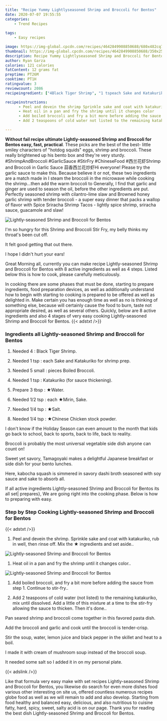 ```yaml
---
title: "Recipe Yummy Lightlyseasoned Shrimp and Broccoli for Bentos"
date: 2020-07-07 19:55:55
categories:
    - Trend Recipes
    
tags:
    - Easy recipes

image: https://img-global.cpcdn.com/recipes/4642849908850688/680x482cq70/lightly-seasoned-shrimp-and-broccoli-for-bentos-recipe-main-photo.jpg
thumbnail: https://img-global.cpcdn.com/recipes/4642849908850688/350x250cq70/lightly-seasoned-shrimp-and-broccoli-for-bentos-recipe-main-photo.jpg
description: Recipe Yummy Lightlyseasoned Shrimp and Broccoli for Bentos with 8 ingredients and 4 stages of easy cooking.
author: Ryan Garza
calories: 121 calories
fatContent: 12 grams fat
preptime: PT26M
cooktime: PT1H
ratingvalue: 3
reviewcount: 2086
recipeingredient: ["4Black Tiger Shrimp", "1 tspeach Sake and Katakuriko for shrimp prep", "5 smallpieces Boiled Broccoli", "1 tspKatakuriko for sauce thickening", "3 tbspWater", "1/2 tspeach Mirin Sake", "1/4 tspSalt", "1/4 tspChinese Chicken stock powder"]

recipeinstructions: 
      - Peel and devein the shrimp Sprinkle sake and coat with katakuriko rub in well then rinse off Mix the  ingredients and set aside 
      - Heat oil in a pan and fry the shrimp until it changes color 
      - Add boiled broccoli and fry a bit more before adding the sauce from step 1 Continue to stirfry 
      - Add 2 teaspoons of cold water not listed to the remaining katakuriko mix until dissolved Add a little of this mixture at a time to the stirfry allowing the sauce to thicken Then its done

---
```




**Without fail recipe ultimate Lightly-seasoned Shrimp and Broccoli for Bentos easy, fast, practical**. These picks are the best of the best- little smiley characters of &#34;hotdog squids&#34; eggs, shrimp and broccoli. These really brightened up his bento box and they&#39;re very sturdy. #ShrimpAndBroccoli #GarlicSauce #StirFry #ChineseFood #西兰花虾Shrimp and Broccoli in Garlic Sauce 蒜香西兰花炒虾Hi everyone! Please try the garlic sauce to make this. Because believe it or not, these two ingredients are a match made in I steam the broccoli in the microwave while cooking the shrimp…then add the warm broccoli to Generally, I find that garlic and ginger are used to season the oil, before the other ingredients are put. Perfectly seasoned shrimp with cilantro-lime slaw and Browned honey garlic shrimp with tender broccoli - a super easy dinner that packs a wallop of flavor with Spice Sriracha Shrimp Tacos - lightly spice shrimp, sriracha sauce, guacamole and slaw!


![Lightly-seasoned Shrimp and Broccoli for Bentos](https://img-global.cpcdn.com/recipes/4642849908850688/680x482cq70/lightly-seasoned-shrimp-and-broccoli-for-bentos-recipe-main-photo.jpg "Lightly-seasoned Shrimp and Broccoli for Bentos")



I&#39;m so hungry for this Shrimp and Broccoli Stir Fry, my belly thinks my throat&#39;s been cut off.

It felt good getting that out there.

I hope I didn&#39;t hurt your ears!


Great Morning all, currently you can make recipe Lightly-seasoned Shrimp and Broccoli for Bentos with 8 active ingredients as well as 4 steps. Listed below this is how to cook, please carefully meticulously.

In cooking there are some phases that must be done, starting to prepare ingredients, food preparation devices, as well as additionally understand how to begin with starting to cooking is prepared to be offered as well as delighted in. Make certain you has enough time as well as no is thinking of something else, because will certainly cause the food to burn, taste not appropriate desired, as well as several others. Quickly, below are 8 active ingredients and also 4 stages of very easy cooking Lightly-seasoned Shrimp and Broccoli for Bentos.
{{< adstxt />}}

### Ingredients all Lightly-seasoned Shrimp and Broccoli for Bentos


1. Needed 4 : Black Tiger Shrimp.

1. Needed 1 tsp : each Sake and Katakuriko for shrimp prep.

1. Needed 5 small : pieces Boiled Broccoli.

1. Needed 1 tsp : Katakuriko (for sauce thickening).

1. Prepare 3 tbsp : ★Water.

1. Needed 1/2 tsp : each ★Mirin, Sake.

1. Needed 1/4 tsp : ★Salt.

1. Needed 1/4 tsp : ★Chinese Chicken stock powder.


I don&#39;t know if the Holiday Season can even amount to the month that kids go back to school, back to sports, back to life, back to reality.

Broccoli is probably the most universal vegetable side dish anyone can count on!

Sweet yet savory, Tamagoyaki makes a delightful Japanese breakfast or side dish for your bento lunches.

Here, kabocha squash is simmered in savory dashi broth seasoned with soy sauce and sake to absorb all.


If all active ingredients Lightly-seasoned Shrimp and Broccoli for Bentos its all set| prepares}, We are going right into the cooking phase. Below is how to preparing with easy.

### Step by Step Cooking Lightly-seasoned Shrimp and Broccoli for Bentos

{{< adstxt />}}


1. Peel and devein the shrimp. Sprinkle sake and coat with katakuriko, rub in well, then rinse off. Mix the ★ ingredients and set aside..



![Lightly-seasoned Shrimp and Broccoli for Bentos](https://img-global.cpcdn.com/steps/5984096523124736/160x128cq70/lightly-seasoned-shrimp-and-broccoli-for-bentos-recipe-step-1-photo.jpg" "Lightly-seasoned Shrimp and Broccoli for Bentos")



1. Heat oil in a pan and fry the shrimp until it changes color..



![Lightly-seasoned Shrimp and Broccoli for Bentos](https://img-global.cpcdn.com/steps/5631687779155968/160x128cq70/lightly-seasoned-shrimp-and-broccoli-for-bentos-recipe-step-2-photo.jpg" "Lightly-seasoned Shrimp and Broccoli for Bentos")



1. Add boiled broccoli, and fry a bit more before adding the sauce from step 1. Continue to stir-fry..



1. Add 2 teaspoons of cold water (not listed) to the remaining katakuriko, mix until dissolved. Add a little of this mixture at a time to the stir-fry allowing the sauce to thicken. Then it&#39;s done..




Pan seared shrimp and broccoli come together in this favored pasta dish.

Add the broccoli and garlic and cook until the broccoli is tender-crisp.

Stir the soup, water, lemon juice and black pepper in the skillet and heat to a boil.

I made it with cream of mushroom soup instead of the broccoli soup.

It needed some salt so I added it in on my personal plate.


{{< adslink />}}

Like that formula very easy make with set recipes Lightly-seasoned Shrimp and Broccoli for Bentos, you likewise do search for even more dishes food various other interesting on site us, offered countless numerous recipes globe food as well as we will remain to add and also develop. Starting from food healthy and balanced easy, delicious, and also nutritious to cuisine fatty, hard, spicy, sweet, salty acid is on our page. Thank you for reading the best dish Lightly-seasoned Shrimp and Broccoli for Bentos.
